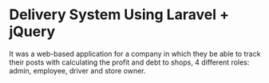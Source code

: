 # Delivery System Using Laravel + jQuery

It was a web-based application for a company in which they be able to track their posts with calculating the profit and debt to shops, 
4 different roles: admin, employee, driver and store owner.

